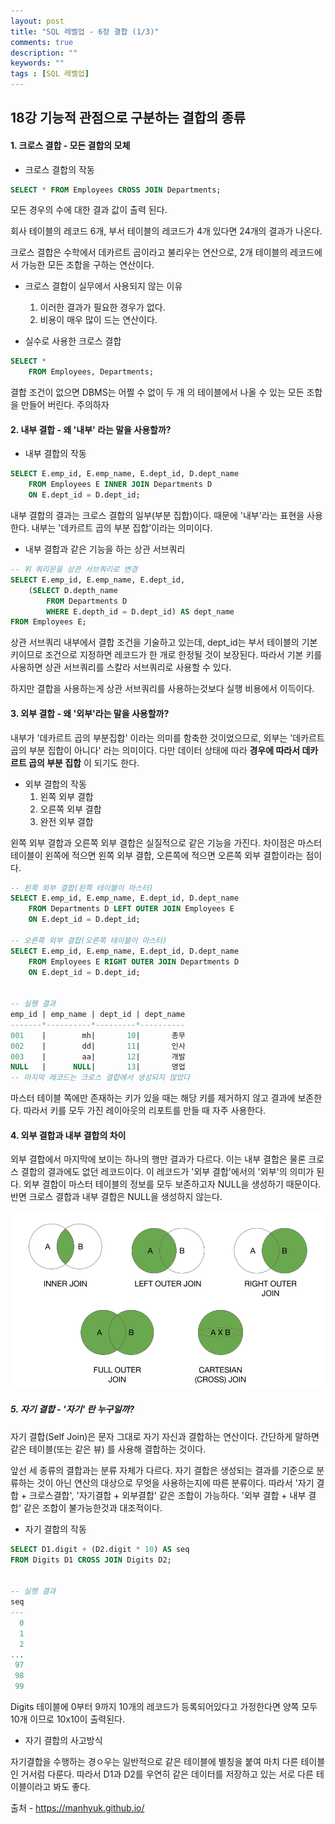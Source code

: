 ```yaml
---
layout: post
title: "SQL 레벨업 - 6장 결합 (1/3)"
comments: true
description: ""
keywords: ""
tags : [SQL 레벨업]
---
```




## 18강 기능적 관점으로 구분하는 결합의 종류



#### 1. 크로스 결합 - 모든 결합의 모체



- 크로스 결합의 작동

```sql
SELECT * FROM Employees CROSS JOIN Departments;
```

모든 경우의 수에 대한 결과 값이 출력 된다.

회사 테이블의 레코드 6개, 부서 테이블의 레코드가 4개 있다면 24개의 결과가 나온다.

크로스 결합은 수학에서 데카르트 곱이라고 불리우는 연산으로, 2개 테이블의 레코드에서 가능한 모든 조합을 구하는 연산이다.



- 크로스 결합이 실무에서 사용되지 않는 이유
  1. 이러한 결과가 필요한 경우가 없다.
  2. 비용이 매우 많이 드는 연산이다.



- 실수로 사용한 크로스 결합

```sql
SELECT *
	FROM Employees, Departments;
```

결합 조건이 없으면 DBMS는 어쩔 수 없이 두 개 의 테이블에서 나올 수 있는 모든 조합을 만들어 버린다. 주의하자





#### 2. 내부 결합 - 왜 '내부' 라는 말을 사용할까?



- 내부 결합의 작동

```sql
SELECT E.emp_id, E.emp_name, E.dept_id, D.dept_name
	FROM Employees E INNER JOIN Departments D
	ON E.dept_id = D.dept_id;
```

내부 결합의 결과는 크로스 결합의 일부(부분 집합)이다.  때문에 '내부'라는 표현을 사용한다. 내부는 '데카르트 곱의 부분 집합'이라는 의미이다.



- 내부 결합과 같은 기능을 하는 상관 서브쿼리

```sql
-- 위 쿼리문을 상관 서브쿼리로 변경
SELECT E.emp_id, E.emp_name, E.dept_id,
	(SELECT D.depth_name
    	FROM Departments D
    	WHERE E.depth_id = D.dept_id) AS dept_name
FROM Employees E;    	
```



상관 서브쿼리 내부에서 결합 조건을 기술하고 있는데, dept_id는 부서 테이블의 기본 키이므로 조건으로 지정하면 레코드가 한 개로 한정될 것이 보장된다. 따라서 기본 키를 사용하면 상관 서브쿼리를 스칼라 서브쿼리로 사용할 수 있다.



하지만 결합을 사용하는게 상관 서브쿼리를 사용하는것보다 실행 비용에서 이득이다.



#### 3. 외부 결합 - 왜 '외부'라는 말을 사용할까?

내부가 '데카르트 곱의 부분집합' 이라는 의미를 함축한 것이었으므로, 외부는 '데카르트 곱의 부분 집합이 아니다' 라는 의미이다. 다만 데이터 상태에 따라 **경우에 따라서 데카르트 곱의 부분 집합** 이 되기도 한다.



- 외부 결합의 작동
  1. 왼쪽 외부 결합
  2. 오른쪽 외부 결합
  3. 완전 외부 결합

왼쪽 외부 결합과 오른쪽 외부 결합은 실질적으로 같은 기능을 가진다. 차이점은 마스터 테이블이 왼쪽에 적으면 왼쪽 외부 결합, 오른쪽에 적으면 오른쪽 외부 결합이라는 점이다.



```sql
-- 왼쪽 외부 결합(왼쪽 테이블이 마스터)
SELECT E.emp_id, E.emp_name, E.dept_id, D.dept_name
	FROM Departments D LEFT OUTER JOIN Employees E
	ON E.dept_id = D.dept_id;

-- 오른쪽 외부 결합(오른쪽 테이블이 마스터)
SELECT E.emp_id, E.emp_name, E.dept_id, D.dept_name
	FROM Employees E RIGHT OUTER JOIN Departments D
	ON E.dept_id = D.dept_id;


-- 실행 결과
emp_id | emp_name | dept_id | dept_name
-------*----------*---------*----------
001    |     	mh|	      10|       총무
002    |     	dd|	      11|       인사
003    |     	aa|	      12|       개발
NULL   |      NULL|       13|       영업
-- 마지막 레코드는 크로스 결합에서 생성되지 않았다
```

마스터 테이블 쪽에만 존재하는 키가 있을 때는 해당 키를 제거하지 않고 결과에 보존한다. 따라서 키를 모두 가진 레이아웃의 리포트를 만들 때 자주 사용한다.





#### 4. 외부 결합과 내부 결합의 차이

외부 결합에서 마지막에 보이는 하나의 행만 결과가 다르다. 이는 내부 결합은 물론 크로스 결합의 결과에도 없던 레코드이다. 이 레코드가 '외부 결합'에서의 '외부'의 의미가 된다. 외부 결합이 마스터 테이블의 정보를 모두 보존하고자 NULL을 생성하기 때문이다. 반면 크로스 결합과 내부 결합은 NULL을 생성하지 않는다.



![join_type](/images/sql_level_up/join_types.png)





##### 5. 자기 결합 - '자기' 란 누구일까?

자기 결합(Self Join)은 문자 그대로 자기 자신과 결합하는 연산이다. 간단하게 말하면 같은 테이블(또는 같은 뷰) 를 사용해 결합하는 것이다.

앞선 세 종류의 결합과는 분류 자체가 다르다. 자기 결합은 생성되는 결과를 기준으로 분류하는 것이 아닌 연산의 대상으로 무엇을 사용하는지에 따른 분류이다. 따라서 '자기 결합 + 크로스결합', '자기결합 + 외부결합' 같은 조합이 가능하다. '외부 결합 + 내부 결합' 같은 조합이 불가능한것과 대조적이다.



- 자기 결합의 작동

```sql
SELECT D1.digit + (D2.digit * 10) AS seq
FROM Digits D1 CROSS JOIN Digits D2;


-- 실행 결과
seq
---
  0
  1
  2
...
 97
 98
 99
```



Digits 테이블에 0부터 9까지 10개의 레코드가 등록되어있다고 가정한다면 양쪽 모두 10개 이므로 10x10이 출력된다.



- 자기 결합의 사고방식

자기결합을 수행하는 경ㅇ우는 일반적으로 같은 테이블에 별칭을 붙여 마치 다른 테이블인 거서럼 다룬다. 따라서 D1과 D2를 우연히 같은 데이터를 저장하고 있는 서로 다른 테이블이라고 봐도 좋다.


출처 - https://manhyuk.github.io/
